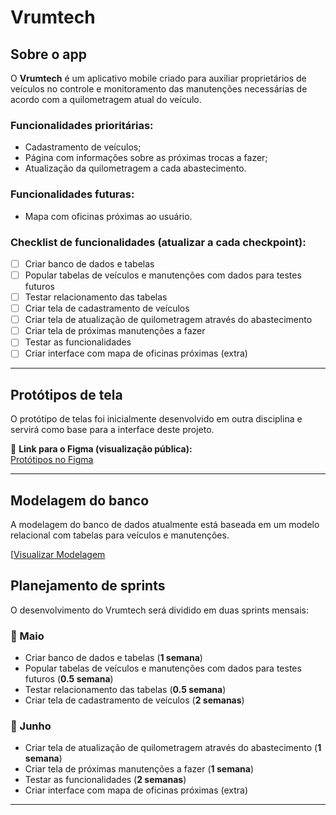 # Vrumtech

## Sobre o app

O **Vrumtech** é um aplicativo mobile criado para auxiliar proprietários de veículos no controle e monitoramento das manutenções necessárias de acordo com a quilometragem atual do veículo.

### Funcionalidades prioritárias:
- Cadastramento de veículos;
- Página com informações sobre as próximas trocas a fazer;
- Atualização da quilometragem a cada abastecimento.

### Funcionalidades futuras:
- Mapa com oficinas próximas ao usuário.

### Checklist de funcionalidades (atualizar a cada checkpoint):
- [ ] Criar banco de dados e tabelas
- [ ] Popular tabelas de veículos e manutenções com dados para testes futuros
- [ ] Testar relacionamento das tabelas
- [ ] Criar tela de cadastramento de veículos
- [ ] Criar tela de atualização de quilometragem através do abastecimento
- [ ] Criar tela de próximas manutenções a fazer
- [ ] Testar as funcionalidades
- [ ] Criar interface com mapa de oficinas próximas (extra)

---

## Protótipos de tela

O protótipo de telas foi inicialmente desenvolvido em outra disciplina e servirá como base para a interface deste projeto.

🔗 **Link para o Figma (visualização pública):**  
[Protótipos no Figma](https://www.figma.com/design/eh0SG2Q1qbUevIKWDzY4Ed/Intro-to-HCI?node-id=0-1&t=eNgFM7hwkjlQWqOQ-1)

---

## Modelagem do banco

A modelagem do banco de dados atualmente está baseada em um modelo relacional com tabelas para veículos e manutenções.

[[Visualizar Modelagem](https://viewer.diagrams.net/index.html?tags=%7B%7D&lightbox=1&highlight=0000ff&edit=_blank&layers=1&nav=1&title=Diagrama%20Vrumtech.png&dark=auto#R%3Cmxfile%3E%3Cdiagram%20name%3D%22P%C3%A1gina-1%22%20id%3D%22FEhoowDg-bCpiBZ3RUDK%22%3E7V1dc5w2FP01PKazINi1Hw1J20ydaceup48dBWTQjEBEaLO7%2FvWVQOyXgg12F3CkGU8Cd8Vd0D1XB50r2Q6I8u1vDJbZF5og4niLZOuAj47nub63FP9Jy66xrFarxpAynKhGB8M9fkLKuFDWNU5QddKQU0o4Lk%2BNMS0KFPMTG2SMbk6bPVJy%2Bq0lTJFmuI8h0a3%2F4IRnyuotFocPfkc4zdqvvvbUJzlsWytDlcGEbo5M4JMDIkYpb47ybYSI7L22Y5rrfu34dH9nDBW8zwU3kbfYPQH4DdzdfP%2BcXv25%2B%2FDwQXn5DslaPfFDtXYi4Ny4DFN143zXdod4hlIecvhVmsKKQ8ZV1MBCGEQcOMQFYsLg1ueEwLLCdfPGkmGS3MIdXfPWUXsWPuItSu6aoMm2In63wpk8lc4fhfN7dTPyY0hwWojjWPSA%2FMaQoUrcyy2suGqR8ZyoQ%2FWgiHG07exBdx8XgWhEc8TZTjRRF4ClCqUCs7tS55sjaFwpW3aMCl8ZoYJjuvd9CJg4UDEbED9Pi9%2FzMbuTCAwzyvCTjBRRPXscx%2Fp8g3MCCwFtmJyZQlrnch0PTEhECZXBLmiBtHjLRgmj5d%2BQpYgrQ0lxwet%2BCELxI3omWvwSOIG410icu4dz8SObMx7RouJM4Er6QCK8GyRDHHJaKqcEPbb%2Bmep3efyVck7zIQjozhIdFgoGoCcKwKVAADQQ%2FPVHJwzEw3IMyZ0YLWGRkiZo9eAJD0H7QWR%2F2Nf7%2Fj3v%2BPNUpaLbH0k9%2FGU4SZBI23CTYY7uSxjLRhvBH69I2O6k0MN1FB8wMDzK2aHTBnuDRAxRBeQif9ZFUmkx39%2Fn62HgazD4%2FHFiGLQjdNM2rESwcZHeNlcuz3ASzAQnW6czrYP%2FFTe93I0AnMCSSC8SWVyQRJZTk8iyPwjGGTtQglt%2FozNIYCaDrDQMoBxiMncSmQM0jCONK0sak5PG9dSkcW1J4ywjzCONVqo7AkGFigxa1ngZG8axhqsLjpY2xqYN1%2BvJG96leMMdoFv%2B%2FMThdoTrhbH%2BuegMZ45zb2MMBrpwaUmjBy4GssbrcdLL3RhA0RWqSFb3que5wzGtQLVsYzO4QBVcbKQfoCsZTfhvHCo6ZIm5lKhcXVoyu0bV5IWBs0VdN6qH8n%2FFVTPn%2FklrVV14MW8GOUBzMppQ3jiDfJ5QJi9XtW8685k7TDqDvDaTTTxdTsohi6322AccxlFHO0RY6piSOiYvWnmzk52mpI7m4Q2kDn25XC6Xr3cvejaRO7rQYR532EVyM%2BCO3pWry5GHXSenZYWB5KHLmbCwzNEHGuYxR4fiWT1Ua2g3WZ0Dwz%2FbZAX6Sk2Xq2F5VnIco4bldSySmksNq3Vsa1gneWEe%2BwNddYzrGta6GdFtLet1uDHu1QBYQXKMSeULxDJ5LQtYQVJLCgNZRRck3w%2BfzAIh5vGHFSVnwB%2BTF7SA1SS1pDCQP3RNMn4nK%2BtmgQ%2Fz2MNu4Z0Be0xf0gJ2F6%2BWFebRR%2Fsryo5Q8G2NSe0Xpii3HNIDJMZxiK8rWF9gseai%2B%2BUvEVzJf8MA2Y1aZxu12jnDfIpc%2FgARyui3gbeNHH6HdjGXIpevq1BmF7mavDDwfUDXlt7LdHLS4lYXXsx7NbA7f8eYXr5AKJMXt3xdlpp4%2FJhydukbuu3X17UmO7scChLzKMQuvJsBhUxe32rRaCnkkBTmUUigr7orGRapnsAEWf7ogRDj%2BCPQ1UnLH6Pzx%2FQVrsAusNOywkAC0aXNBFUxwzG0W7f6AOQn4g9xevjLW03zwx8wA5%2F%2BAw%3D%3D%3C%2Fdiagram%3E%3C%2Fmxfile%3E#%7B%22pageId%22%3A%22FEhoowDg-bCpiBZ3RUDK%22%7D)

## Planejamento de sprints

O desenvolvimento do Vrumtech será dividido em duas sprints mensais:

### 📅 Maio
- Criar banco de dados e tabelas (**1 semana**)
- Popular tabelas de veículos e manutenções com dados para testes futuros (**0.5 semana**)
- Testar relacionamento das tabelas (**0.5 semana**)
- Criar tela de cadastramento de veículos (**2 semanas**)

### 📅 Junho
- Criar tela de atualização de quilometragem através do abastecimento (**1 semana**)
- Criar tela de próximas manutenções a fazer (**1 semana**)
- Testar as funcionalidades (**2 semanas**)
- Criar interface com mapa de oficinas próximas (extra)

---


